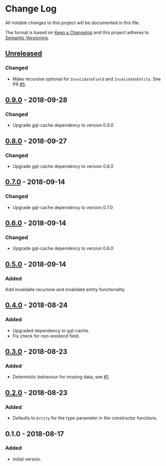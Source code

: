 # Change Log

All notable changes to this project will be documented in this file.

The format is based on [Keep a Changelog](http://keepachangelog.com/)
and this project adheres to [Semantic Versioning](http://semver.org/).

## [Unreleased]

### Changed

- Make recursive optional for `InvalidateField` and `InvalidateEntity`. See PR [#5](https://github.com/dividab/gql-cache-patch/pull/5).

## [0.9.0] - 2018-09-28

### Changed

- Upgrade gql-cache dependency to version 0.9.0

## [0.8.0] - 2018-09-27

### Changed

- Upgrade gql-cache dependency to version 0.8.0

## [0.7.0] - 2018-09-14

### Changed

- Upgrade gql-cache dependency to version 0.7.0

## [0.6.0] - 2018-09-14

### Changed

- Upgrade gql-cache dependency to version 0.6.0

## [0.5.0] - 2018-09-14

### Added

Add invalidate recursive and invalidate entity functionality

## [0.4.0] - 2018-08-24

### Added

- Upgraded dependency to gql-cache.
- Fix check for non-existend field.

## [0.3.0] - 2018-08-23

### Added

- Determistic behaviour for missing data, see [#1](https://github.com/dividab/gql-cache-patch/issues/1).

## [0.2.0] - 2018-08-23

### Added

- Defaults to `Entity` for the type parameter in the constructor functions.

## 0.1.0 - 2018-08-17

### Added

- Initial version.

[unreleased]: https://github.com/dividab/tsconfig-paths/compare/0.9.0...master
[0.9.0]: https://github.com/dividab/tsconfig-paths/compare/0.8.0...0.9.0
[0.8.0]: https://github.com/dividab/tsconfig-paths/compare/0.7.0...0.8.0
[0.7.0]: https://github.com/dividab/tsconfig-paths/compare/0.6.0...0.7.0
[0.6.0]: https://github.com/dividab/tsconfig-paths/compare/0.5.0...0.6.0
[0.5.0]: https://github.com/dividab/tsconfig-paths/compare/0.4.0...0.5.0
[0.4.0]: https://github.com/dividab/tsconfig-paths/compare/0.3.0...0.4.0
[0.3.0]: https://github.com/dividab/tsconfig-paths/compare/0.2.0...0.3.0
[0.2.0]: https://github.com/dividab/tsconfig-paths/compare/0.1.0...0.2.0
